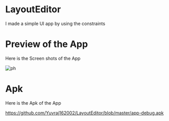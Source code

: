 # LayoutEditor

I made a simple UI app by using the constraints

# Preview of the App

Here is the Screen shots of the App

![ph](https://user-images.githubusercontent.com/77117240/117586278-de3eb780-b134-11eb-9504-ec0ff8ce1743.jpg)


#  Apk

Here is the Apk of the App


https://github.com/Yuvraj162002/LayoutEditor/blob/master/app-debug.apk
